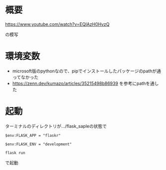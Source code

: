 # 概要
https://www.youtube.com/watch?v=EQIAzH0HvzQ

の模写
# 環境変数
- microsoft版のpythonなので、pipでインストールしたパッケージのpathが通ってなかった
- https://zenn.dev/kumazo/articles/35215498b86939 を参考にpathを通した
# 起動
ターミナルのディレクトリが.../flask_sapleの状態で
```shell
$env:FLASK_APP = "flaskr"

$env:FLASK_ENV = "development"

flask run
```
で起動